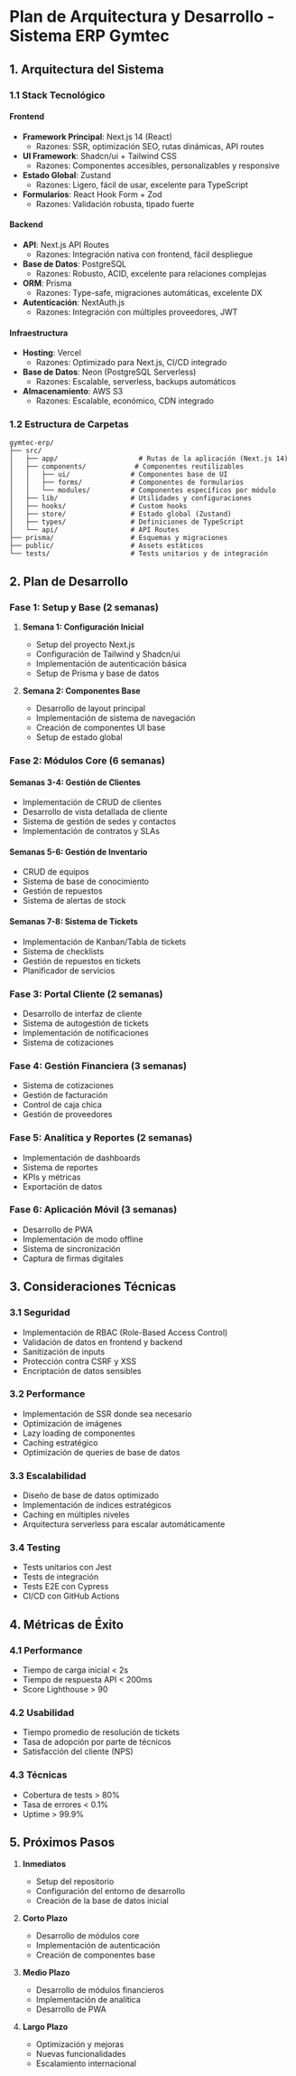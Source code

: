 # Plan de Arquitectura y Desarrollo - Sistema ERP Gymtec

## 1. Arquitectura del Sistema

### 1.1 Stack Tecnológico

#### Frontend
- **Framework Principal**: Next.js 14 (React)
  - Razones: SSR, optimización SEO, rutas dinámicas, API routes
- **UI Framework**: Shadcn/ui + Tailwind CSS
  - Razones: Componentes accesibles, personalizables y responsive
- **Estado Global**: Zustand
  - Razones: Ligero, fácil de usar, excelente para TypeScript
- **Formularios**: React Hook Form + Zod
  - Razones: Validación robusta, tipado fuerte

#### Backend
- **API**: Next.js API Routes
  - Razones: Integración nativa con frontend, fácil despliegue
- **Base de Datos**: PostgreSQL
  - Razones: Robusto, ACID, excelente para relaciones complejas
- **ORM**: Prisma
  - Razones: Type-safe, migraciones automáticas, excelente DX
- **Autenticación**: NextAuth.js
  - Razones: Integración con múltiples proveedores, JWT

#### Infraestructura
- **Hosting**: Vercel
  - Razones: Optimizado para Next.js, CI/CD integrado
- **Base de Datos**: Neon (PostgreSQL Serverless)
  - Razones: Escalable, serverless, backups automáticos
- **Almacenamiento**: AWS S3
  - Razones: Escalable, económico, CDN integrado

### 1.2 Estructura de Carpetas

```
gymtec-erp/
├── src/
│   ├── app/                    # Rutas de la aplicación (Next.js 14)
│   ├── components/            # Componentes reutilizables
│   │   ├── ui/               # Componentes base de UI
│   │   ├── forms/            # Componentes de formularios
│   │   └── modules/          # Componentes específicos por módulo
│   ├── lib/                  # Utilidades y configuraciones
│   ├── hooks/                # Custom hooks
│   ├── store/                # Estado global (Zustand)
│   ├── types/                # Definiciones de TypeScript
│   └── api/                  # API Routes
├── prisma/                   # Esquemas y migraciones
├── public/                   # Assets estáticos
└── tests/                    # Tests unitarios y de integración
```

## 2. Plan de Desarrollo

### Fase 1: Setup y Base (2 semanas)
1. **Semana 1: Configuración Inicial**
   - Setup del proyecto Next.js
   - Configuración de Tailwind y Shadcn/ui
   - Implementación de autenticación básica
   - Setup de Prisma y base de datos

2. **Semana 2: Componentes Base**
   - Desarrollo de layout principal
   - Implementación de sistema de navegación
   - Creación de componentes UI base
   - Setup de estado global

### Fase 2: Módulos Core (6 semanas)

#### Semanas 3-4: Gestión de Clientes
- Implementación de CRUD de clientes
- Desarrollo de vista detallada de cliente
- Sistema de gestión de sedes y contactos
- Implementación de contratos y SLAs

#### Semanas 5-6: Gestión de Inventario
- CRUD de equipos
- Sistema de base de conocimiento
- Gestión de repuestos
- Sistema de alertas de stock

#### Semanas 7-8: Sistema de Tickets
- Implementación de Kanban/Tabla de tickets
- Sistema de checklists
- Gestión de repuestos en tickets
- Planificador de servicios

### Fase 3: Portal Cliente (2 semanas)
- Desarrollo de interfaz de cliente
- Sistema de autogestión de tickets
- Implementación de notificaciones
- Sistema de cotizaciones

### Fase 4: Gestión Financiera (3 semanas)
- Sistema de cotizaciones
- Gestión de facturación
- Control de caja chica
- Gestión de proveedores

### Fase 5: Analítica y Reportes (2 semanas)
- Implementación de dashboards
- Sistema de reportes
- KPIs y métricas
- Exportación de datos

### Fase 6: Aplicación Móvil (3 semanas)
- Desarrollo de PWA
- Implementación de modo offline
- Sistema de sincronización
- Captura de firmas digitales

## 3. Consideraciones Técnicas

### 3.1 Seguridad
- Implementación de RBAC (Role-Based Access Control)
- Validación de datos en frontend y backend
- Sanitización de inputs
- Protección contra CSRF y XSS
- Encriptación de datos sensibles

### 3.2 Performance
- Implementación de SSR donde sea necesario
- Optimización de imágenes
- Lazy loading de componentes
- Caching estratégico
- Optimización de queries de base de datos

### 3.3 Escalabilidad
- Diseño de base de datos optimizado
- Implementación de índices estratégicos
- Caching en múltiples niveles
- Arquitectura serverless para escalar automáticamente

### 3.4 Testing
- Tests unitarios con Jest
- Tests de integración
- Tests E2E con Cypress
- CI/CD con GitHub Actions

## 4. Métricas de Éxito

### 4.1 Performance
- Tiempo de carga inicial < 2s
- Tiempo de respuesta API < 200ms
- Score Lighthouse > 90

### 4.2 Usabilidad
- Tiempo promedio de resolución de tickets
- Tasa de adopción por parte de técnicos
- Satisfacción del cliente (NPS)

### 4.3 Técnicas
- Cobertura de tests > 80%
- Tasa de errores < 0.1%
- Uptime > 99.9%

## 5. Próximos Pasos

1. **Inmediatos**
   - Setup del repositorio
   - Configuración del entorno de desarrollo
   - Creación de la base de datos inicial

2. **Corto Plazo**
   - Desarrollo de módulos core
   - Implementación de autenticación
   - Creación de componentes base

3. **Medio Plazo**
   - Desarrollo de módulos financieros
   - Implementación de analítica
   - Desarrollo de PWA

4. **Largo Plazo**
   - Optimización y mejoras
   - Nuevas funcionalidades
   - Escalamiento internacional 